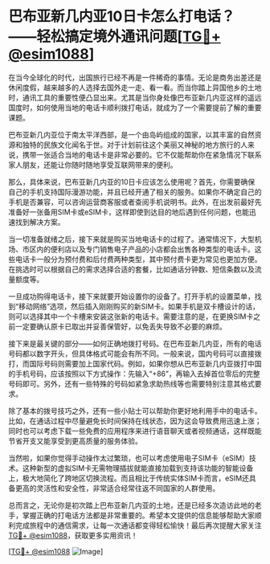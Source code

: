 # 巴布亚新几内亚10日卡怎么打电话？——轻松搞定境外通讯问题[[TG💪+ @esim1088](https://t.me/s/esim1088)]

在当今全球化的时代，出国旅行已经不再是一件稀奇的事情。无论是商务出差还是休闲度假，越来越多的人选择去国外走一走、看一看。而当你踏上异国他乡的土地时，通讯工具的重要性便凸显出来。尤其是当你身处像巴布亚新几内亚这样的遥远国度时，如何使用当地的电话卡顺利拨打电话，就成为了一个需要提前了解的重要课题。

巴布亚新几内亚位于南太平洋西部，是一个由岛屿组成的国家，以其丰富的自然资源和独特的民族文化闻名于世。对于计划前往这个美丽又神秘的地方旅行的人来说，携带一张适合当地的电话卡是非常必要的。它不仅能帮助你在紧急情况下联系家人朋友，还能让你随时随地享受互联网带来的便利。

那么，具体来说，巴布亚新几内亚的10日卡应该怎么使用呢？首先，你需要确保自己的手机支持国际漫游功能，并且已经开通了相关的服务。如果你不确定自己的手机是否兼容，可以咨询运营商客服或者查阅手机说明书。此外，在出发前最好先准备好一张备用SIM卡或eSIM卡，这样即使到达目的地后遇到任何问题，也能迅速找到解决方案。

当一切准备就绪之后，接下来就是购买当地电话卡的过程了。通常情况下，大型机场、市区内的便利店以及专门销售电子产品的小店都会出售各种类型的电话卡。这些电话卡一般分为预付费和后付费两种类型，其中预付费卡更为常见也更加方便。在挑选时可以根据自己的需求选择合适的套餐，比如通话分钟数、短信条数以及流量额度等。

一旦成功购得电话卡，接下来就要开始设置你的设备了。打开手机的设置菜单，找到“移动网络”选项，然后插入刚刚购买的新SIM卡。如果手机是双卡槽设计的话，则可以选择其中一个卡槽来安装这张新的电话卡。需要注意的是，在更换SIM卡之前一定要确认原卡已取出并妥善保管好，以免丢失导致不必要的麻烦。

接下来是最关键的部分——如何正确地拨打号码。在巴布亚新几内亚，所有的电话号码都以数字开头，但具体格式可能会有所不同。一般来说，国内号码可以直接拨打，而国际号码则需要加上国家代码。例如，如果你想从巴布亚新几内亚拨打中国的手机号码，应该按照以下方式操作：先输入“+86”，再输入去掉首位零后的完整号码即可。另外，还有一些特殊的号码如紧急求助热线等也需要特别注意其格式要求。

除了基本的拨号技巧之外，还有一些小贴士可以帮助你更好地利用手中的电话卡。比如，在通话过程中尽量避免长时间保持在线状态，因为这会导致费用迅速上涨；同时也可以考虑下载一些免费的应用程序来进行语音聊天或者视频通话，这样既能节省开支又能享受到更高质量的服务体验。

当然啦，如果你觉得手动操作太过繁琐，也可以考虑使用电子SIM卡（eSIM）技术。这种新型的虚拟SIM卡无需物理插拔就能直接加载到支持该功能的智能设备上，极大地简化了跨地区切换流程。而且相比于传统实体SIM卡而言，eSIM还具备更高的灵活性和安全性，非常适合经常往返不同国家的人群使用。

总而言之，无论你是初次踏上巴布亚新几内亚的土地，还是已经多次造访此地的老手，掌握正确的打电话方法都是非常重要的。希望本文提供的信息能够帮助大家顺利完成旅程中的通信需求，让每一次通话都变得轻松愉快！最后再次提醒大家关注[TG💪+ @esim1088](https://t.me/s/esim1088)，获取更多实用资讯！

[[TG💪+ @esim1088](https://t.me/s/esim1088) ![Image](https://i.postimg.cc/4NQfJmqS/Snipaste-2025-05-13-00-14-12.png)]